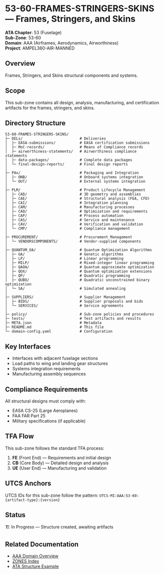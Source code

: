 # 53-60-FRAMES-STRINGERS-SKINS — Frames, Stringers, and Skins

**ATA Chapter**: 53 (Fuselage)  
**Sub-Zone**: 53-60  
**Domain**: AAA (Airframes, Aerodynamics, Airworthiness)  
**Project**: AMPEL360-AIR-MANNED

## Overview

Frames, Stringers, and Skins structural components and systems.

## Scope

This sub-zone contains all design, analysis, manufacturing, and certification artifacts for the frames, stringers, and skins.

## Directory Structure

```
53-60-FRAMES-STRINGERS-SKINS/
├─ DELs/                          # Deliveries
│  ├─ EASA-submissions/           # EASA certification submissions
│  ├─ MoC-records/                # Means of Compliance records
│  ├─ airworthiness-statements/   # Airworthiness compliance statements
│  ├─ data-packages/              # Complete data packages
│  └─ final-design-reports/       # Final design reports
│
├─ PAx/                           # Packaging and Integration
│  ├─ ONB/                        # Onboard systems integration
│  └─ OUT/                        # External systems integration
│
├─ PLM/                           # Product Lifecycle Management
│  ├─ CAD/                        # 3D geometry and assemblies
│  ├─ CAE/                        # Structural analysis (FEA, CFD)
│  ├─ CAI/                        # Integration planning
│  ├─ CAM/                        # Manufacturing processes
│  ├─ CAO/                        # Optimization and requirements
│  ├─ CAP/                        # Process automation
│  ├─ CAS/                        # Service and maintenance
│  ├─ CAV/                        # Verification and validation
│  └─ CMP/                        # Compliance management
│
├─ PROCUREMENT/                   # Procurement Management
│  └─ VENDORSCOMPONENTS/          # Vendor-supplied components
│
├─ QUANTUM_OA/                    # Quantum Optimization Algorithms
│  ├─ GA/                         # Genetic algorithms
│  ├─ LP/                         # Linear programming
│  ├─ MILP/                       # Mixed-integer linear programming
│  ├─ QAOA/                       # Quantum approximate optimization
│  ├─ QOX/                        # Quantum optimization extensions
│  ├─ QP/                         # Quadratic programming
│  ├─ QUBO/                       # Quadratic unconstrained binary optimization
│  └─ SA/                         # Simulated annealing
│
├─ SUPPLIERS/                     # Supplier Management
│  ├─ BIDS/                       # Supplier proposals and bids
│  └─ SERVICES/                   # Service agreements
│
├─ policy/                        # Sub-zone policies and procedures
├─ tests/                         # Test artifacts and results
├─ META.json                      # Metadata
├─ README.md                      # This file
└─ domain-config.yaml             # Configuration
```

## Key Interfaces

- Interfaces with adjacent fuselage sections
- Load paths to wing and landing gear structures
- Systems integration requirements
- Manufacturing assembly sequences

## Compliance Requirements

All structural designs must comply with:
- EASA CS-25 (Large Aeroplanes)
- FAA FAR Part 25
- Military specifications (if applicable)

## TFA Flow

This sub-zone follows the standard TFA process:
1. **FE** (Front End) — Requirements and initial design
2. **CB** (Core Body) — Detailed design and analysis
3. **UE** (User End) — Manufacturing and validation

## UTCS Anchors

UTCS IDs for this sub-zone follow the pattern:
`UTCS-MI:AAA:53-60:{artifact-type}:{version}`

## Status

🏗️ In Progress — Structure created, awaiting artifacts

## Related Documentation

- [AAA Domain Overview](../../../README.md)
- [ZONES Index](../../README.md)
- [ATA Structure Example](../../../../ATA-STRUCTURE-EXAMPLE.md)
